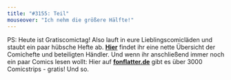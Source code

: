 ```yaml
---
title: "#3155: Teil"
mouseover: "Ich nehm die größere Hälfte!"
---
```


PS: Heute ist Gratiscomictag!
Also lauft in eure Lieblingscomicläden und staubt ein paar hübsche Hefte ab. <a href="http://www.gratiscomictag.de/" title="Gratiscomictag"><strong>Hier</strong></a> findet ihr eine nette Übersicht der Comichefte und beteiligten Händler.
Und wenn ihr anschließend immer noch ein paar Comics lesen wollt:
Hier auf <a href="http://www.fonflatter.de" title="Fred"><strong>fonflatter.de</strong></a> gibt es über 3000 Comicstrips - gratis!
Und so.
